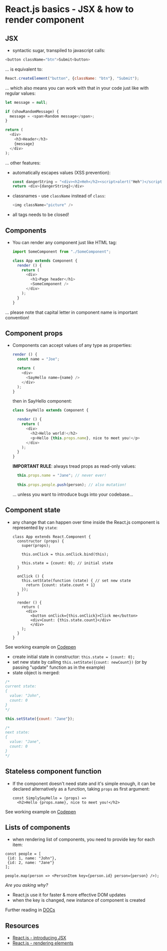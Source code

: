 # React.js basics - JSX & how to render component

## JSX

- syntactic sugar, transpiled to javascript calls:

```javascript
<button className="btn">Submit<button>
```

... is equivalent to:

```javascript
React.createElement("button", {className: "btn"}, "Submit");
```

... which also means you can work with that in your code just like with regular values:

```javascript
let message = null;

if (showRandomMessage) {
  message = <span>Random message</span>;  
}

return (
  <div>
    <h3>Header</h3>
    {message}
  </div>
);
```

... other features:

- automatically escapes values (XSS prevention):
    ```javascript
    const dangerString = "<div><h2>Heh</h2><script>alert("Heh")</script></div>";
    return <div>{dangerString}</div>
    ```
- classnames - use `className` instead of `class`:
    ```javascript
    <img className="picture" />
    ```
- all tags needs to be closed! 
   
## Components
   
- You can render any component just like HTML tag:
   
    ```javascript
    import SomeComponent from "./SomeComponent";
    
    class App extends Component {
      render () {
        return (
          <div>
            <h1>Page header</h1>
            <SomeComponent />
          </div>
        );
      }
    }
    ```   

... please note that capital letter in component name is important convention!

## Component props

- Components can accept values of any type as properties:
    ```javascript
    render () {
      const name = "Joe";
  
      return (
        <div>
          <SayHello name={name} />
        </div>
      ); 
    }
    ```
    
    then in SayHello component:
    
    ```javascript
    class SayHello extends Component {
  
      render () {
        return (
          <div>
            <h2>Hello world!</h2>
            <p>Hello {this.props.name}, nice to meet you!</p>
          </div>
        );
      }
    }
    ```
    
    **IMPORTANT RULE**: always tread props as read-only values:
    
    ```javascript
      this.props.name = "Jane"; // never ever!
      
      this.props.people.push(person); // also mutation!
    ```
    
    ... unless you want to introduce bugs into your codebase...


## Component state

- any change that can happen over time inside the React.js component is represented by `state`:

    ```
    class App extends React.Component {
      constructor (props) {
        super(props);
                
        this.onClick = this.onClick.bind(this);
                
        this.state = {count: 0}; // initial state
      }
            
      onClick () {
        this.setState(function (state) { // set new state
          return {count: state.count + 1} 
        });
      }
            
      render () {
        return (
          <div>
            <button onClick={this.onClick}>Click me</button>
            <div>Count: {this.state.count}</div>
            </div>
        );
      }
    }
    ```
    
See working example on [Codepen](http://codepen.io/jaroslav-kubicek/pen/RpoXJV?editors=0010)
  
  - create initial state in constructor: `this.state = {count: 0};`
  - set new state by calling `this.setState({count: newCount})` (or by passing "update" function as in the example)
  - state object is merged:
  ```javascript
  /* 
  current state:
  {
    value: "John",
    count: 0
  }
  */
  
  this.setState({count: "Jane"});
  
  /*
  next state:
  {
    value: "Jane",
    count: 0
  }
  */
  ```
  
## Stateless component function  

- If the component doesn't need state and it's simple enough, 
it can be declared alternatively as a function, taking `props` as first argument:
    
    ```
    const SimplySayHello = (props) => 
      <h2>Hello {props.name}, nice to meet you!</h2>
    ```    

See working example on [Codepen](http://codepen.io/jaroslav-kubicek/pen/qrRWbR?editors=0010)

## Lists of components

- when rendering list of components, you need to provide key for each item:

```
const people = [
 {id: 1, name: "John"},
 {id: 2, name: "Jane"}
];

people.map(person => <PersonItem key={person.id} person={person} />);
```

*Are you asking why?*

- React.js use it for faster & more effective DOM updates
- when the key is changed, new instance of component is created

Further reading in [DOCs](https://facebook.github.io/react/docs/lists-and-keys.html)

## Resources

- [React.js - introducing JSX](https://facebook.github.io/react/docs/introducing-jsx.html)
- [React.js - rendering elements](https://facebook.github.io/react/docs/rendering-elements.html)
